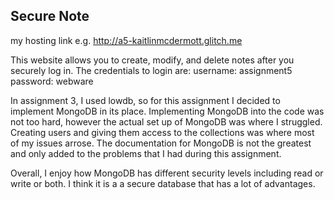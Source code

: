 ## Secure Note

my hosting link e.g. http://a5-kaitlinmcdermott.glitch.me

This website allows you to create, modify, and delete notes after you securely log in. 
The credentials to login are:
username: assignment5
password: webware

In assignment 3, I used lowdb, so for this assignment I decided to implement MongoDB in its place. Implementing MongoDB into the code was not too hard, however the actual set up of MongoDB was where I struggled. Creating users and giving them access to the collections was where most of my issues arrose. The documentation for MongoDB is not the greatest and only added to the problems that I had during this assignment.

Overall, I enjoy how MongoDB has different security levels including read or write or both. I think it is a a secure database that has a lot of advantages.
